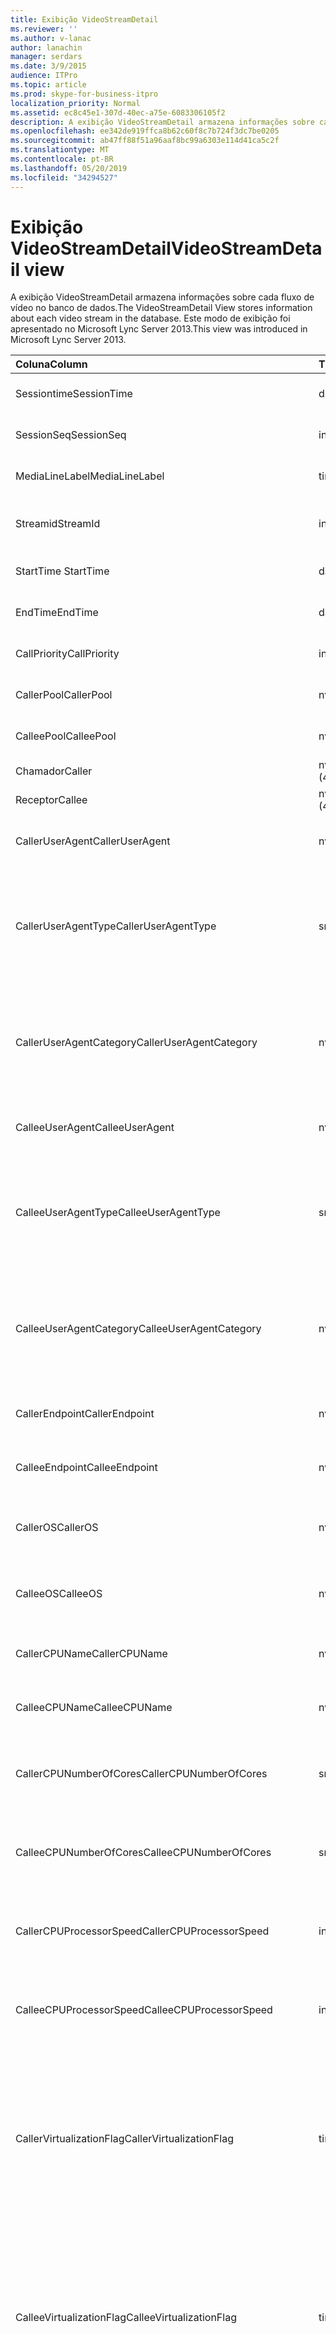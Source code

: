 ```yaml
---
title: Exibição VideoStreamDetail
ms.reviewer: ''
ms.author: v-lanac
author: lanachin
manager: serdars
ms.date: 3/9/2015
audience: ITPro
ms.topic: article
ms.prod: skype-for-business-itpro
localization_priority: Normal
ms.assetid: ec8c45e1-307d-40ec-a75e-6083306105f2
description: A exibição VideoStreamDetail armazena informações sobre cada fluxo de vídeo no banco de dados. Este modo de exibição foi apresentado no Microsoft Lync Server 2013.
ms.openlocfilehash: ee342de919ffca8b62c60f8c7b724f3dc7be0205
ms.sourcegitcommit: ab47ff88f51a96aaf8bc99a6303e114d41ca5c2f
ms.translationtype: MT
ms.contentlocale: pt-BR
ms.lasthandoff: 05/20/2019
ms.locfileid: "34294527"
---
```

# <a name="videostreamdetail-view"></a><span data-ttu-id="f4560-104">Exibição VideoStreamDetail</span><span class="sxs-lookup"><span data-stu-id="f4560-104">VideoStreamDetail view</span></span>
 
<span data-ttu-id="f4560-105">A exibição VideoStreamDetail armazena informações sobre cada fluxo de vídeo no banco de dados.</span><span class="sxs-lookup"><span data-stu-id="f4560-105">The VideoStreamDetail View stores information about each video stream in the database.</span></span> <span data-ttu-id="f4560-106">Este modo de exibição foi apresentado no Microsoft Lync Server 2013.</span><span class="sxs-lookup"><span data-stu-id="f4560-106">This view was introduced in Microsoft Lync Server 2013.</span></span>
  
|<span data-ttu-id="f4560-107">**Coluna**</span><span class="sxs-lookup"><span data-stu-id="f4560-107">**Column**</span></span>|<span data-ttu-id="f4560-108">**Tipo de dados**</span><span class="sxs-lookup"><span data-stu-id="f4560-108">**Data Type**</span></span>|<span data-ttu-id="f4560-109">**Descrição**</span><span class="sxs-lookup"><span data-stu-id="f4560-109">**Description**</span></span>|
|:-----|:-----|:-----|
|<span data-ttu-id="f4560-110">Sessiontime</span><span class="sxs-lookup"><span data-stu-id="f4560-110">SessionTime</span></span>  <br/> |<span data-ttu-id="f4560-111">datetime</span><span class="sxs-lookup"><span data-stu-id="f4560-111">datetime</span></span>  <br/> |<span data-ttu-id="f4560-112">Referenciado da [tabela de mídia](medialine-0.md).</span><span class="sxs-lookup"><span data-stu-id="f4560-112">Referenced from the [MediaLine table](medialine-0.md).</span></span>  <br/> |
|<span data-ttu-id="f4560-113">SessionSeq</span><span class="sxs-lookup"><span data-stu-id="f4560-113">SessionSeq</span></span>  <br/> |<span data-ttu-id="f4560-114">int</span><span class="sxs-lookup"><span data-stu-id="f4560-114">int</span></span>  <br/> |<span data-ttu-id="f4560-115">Referenciado da [tabela de mídia](medialine-0.md).</span><span class="sxs-lookup"><span data-stu-id="f4560-115">Referenced from the [MediaLine table](medialine-0.md).</span></span>  <br/> |
|<span data-ttu-id="f4560-116">MediaLineLabel</span><span class="sxs-lookup"><span data-stu-id="f4560-116">MediaLineLabel</span></span>  <br/> |<span data-ttu-id="f4560-117">tinyint</span><span class="sxs-lookup"><span data-stu-id="f4560-117">tinyint</span></span>  <br/> |<span data-ttu-id="f4560-118">Referenciado da [tabela de mídia](medialine-0.md).</span><span class="sxs-lookup"><span data-stu-id="f4560-118">Referenced from the [MediaLine table](medialine-0.md).</span></span>  <br/> |
|<span data-ttu-id="f4560-119">Streamid</span><span class="sxs-lookup"><span data-stu-id="f4560-119">StreamId</span></span>  <br/> |<span data-ttu-id="f4560-120">int</span><span class="sxs-lookup"><span data-stu-id="f4560-120">int</span></span>  <br/> |<span data-ttu-id="f4560-121">ID exclusiva dentro de uma linha de mídia.</span><span class="sxs-lookup"><span data-stu-id="f4560-121">Unique ID within a media line.</span></span>  <br/> |
|<span data-ttu-id="f4560-122">StartTime </span><span class="sxs-lookup"><span data-stu-id="f4560-122">StartTime</span></span>  <br/> |<span data-ttu-id="f4560-123">datetime</span><span class="sxs-lookup"><span data-stu-id="f4560-123">datetime</span></span>  <br/> |<span data-ttu-id="f4560-124">Hora de início da sessão.</span><span class="sxs-lookup"><span data-stu-id="f4560-124">Start time of the session.</span></span>  <br/> |
|<span data-ttu-id="f4560-125">EndTime</span><span class="sxs-lookup"><span data-stu-id="f4560-125">EndTime</span></span>  <br/> |<span data-ttu-id="f4560-126">datetime</span><span class="sxs-lookup"><span data-stu-id="f4560-126">datetime</span></span>  <br/> |<span data-ttu-id="f4560-127">Hora de término da sessão.</span><span class="sxs-lookup"><span data-stu-id="f4560-127">End time of the session.</span></span>  <br/> |
|<span data-ttu-id="f4560-128">CallPriority</span><span class="sxs-lookup"><span data-stu-id="f4560-128">CallPriority</span></span>  <br/> |<span data-ttu-id="f4560-129">int</span><span class="sxs-lookup"><span data-stu-id="f4560-129">int</span></span>  <br/> |<span data-ttu-id="f4560-130">Prioridade da chamada.</span><span class="sxs-lookup"><span data-stu-id="f4560-130">Priority of the call.</span></span>  <br/> |
|<span data-ttu-id="f4560-131">CallerPool</span><span class="sxs-lookup"><span data-stu-id="f4560-131">CallerPool</span></span>  <br/> |<span data-ttu-id="f4560-132">nvarchar(256)</span><span class="sxs-lookup"><span data-stu-id="f4560-132">nvarchar(256)</span></span>  <br/> |<span data-ttu-id="f4560-133">FQDN do pool de chamadas.</span><span class="sxs-lookup"><span data-stu-id="f4560-133">Caller pool FQDN.</span></span>  <br/> |
|<span data-ttu-id="f4560-134">CalleePool</span><span class="sxs-lookup"><span data-stu-id="f4560-134">CalleePool</span></span>  <br/> |<span data-ttu-id="f4560-135">nvarchar(256)</span><span class="sxs-lookup"><span data-stu-id="f4560-135">nvarchar(256)</span></span>  <br/> |<span data-ttu-id="f4560-136">FQDN do pool do chamador.</span><span class="sxs-lookup"><span data-stu-id="f4560-136">Callee pool FQDN.</span></span>  <br/> |
|<span data-ttu-id="f4560-137">Chamador</span><span class="sxs-lookup"><span data-stu-id="f4560-137">Caller</span></span>  <br/> |<span data-ttu-id="f4560-138">nvarchar (450)</span><span class="sxs-lookup"><span data-stu-id="f4560-138">nvarchar(450)</span></span>  <br/> |<span data-ttu-id="f4560-139">URI do chamador.</span><span class="sxs-lookup"><span data-stu-id="f4560-139">Caller's URI.</span></span>  <br/> |
|<span data-ttu-id="f4560-140">Receptor</span><span class="sxs-lookup"><span data-stu-id="f4560-140">Callee</span></span>  <br/> |<span data-ttu-id="f4560-141">nvarchar (450)</span><span class="sxs-lookup"><span data-stu-id="f4560-141">nvarchar(450)</span></span>  <br/> |<span data-ttu-id="f4560-142">URI do chamador.</span><span class="sxs-lookup"><span data-stu-id="f4560-142">Callee's URI.</span></span>  <br/> |
|<span data-ttu-id="f4560-143">CallerUserAgent</span><span class="sxs-lookup"><span data-stu-id="f4560-143">CallerUserAgent</span></span>  <br/> |<span data-ttu-id="f4560-144">nvarchar(256)</span><span class="sxs-lookup"><span data-stu-id="f4560-144">nvarchar(256)</span></span>  <br/> |<span data-ttu-id="f4560-145">Cadeia de caracteres do agente do usuário do chamador.</span><span class="sxs-lookup"><span data-stu-id="f4560-145">Caller's user agent string.</span></span>  <br/> |
|<span data-ttu-id="f4560-146">CallerUserAgentType</span><span class="sxs-lookup"><span data-stu-id="f4560-146">CallerUserAgentType</span></span>  <br/> |<span data-ttu-id="f4560-147">smallint</span><span class="sxs-lookup"><span data-stu-id="f4560-147">smallint</span></span>  <br/> |<span data-ttu-id="f4560-148">Tipo de agente do usuário do chamador.</span><span class="sxs-lookup"><span data-stu-id="f4560-148">Type of caller's user agent.</span></span> <span data-ttu-id="f4560-149">Consulte a [tabela UserAgent](useragent.md) para obter detalhes.</span><span class="sxs-lookup"><span data-stu-id="f4560-149">See the [UserAgent table](useragent.md) for details.</span></span> <br/> |
|<span data-ttu-id="f4560-150">CallerUserAgentCategory</span><span class="sxs-lookup"><span data-stu-id="f4560-150">CallerUserAgentCategory</span></span>  <br/> |<span data-ttu-id="f4560-151">nvarchar (64)</span><span class="sxs-lookup"><span data-stu-id="f4560-151">nvarchar(64)</span></span>  <br/> |<span data-ttu-id="f4560-152">Categoria do agente do usuário do chamador.</span><span class="sxs-lookup"><span data-stu-id="f4560-152">Category of caller's user agent.</span></span> <span data-ttu-id="f4560-153">Consulte a [tabela UserAgentDef (QoE)](useragentdef-qoe.md) para obter detalhes.</span><span class="sxs-lookup"><span data-stu-id="f4560-153">See the [UserAgentDef table (QoE)](useragentdef-qoe.md) for details.</span></span> <br/> |
|<span data-ttu-id="f4560-154">CalleeUserAgent</span><span class="sxs-lookup"><span data-stu-id="f4560-154">CalleeUserAgent</span></span>  <br/> |<span data-ttu-id="f4560-155">nvarchar(256)</span><span class="sxs-lookup"><span data-stu-id="f4560-155">nvarchar(256)</span></span>  <br/> |<span data-ttu-id="f4560-156">Cadeia de caracteres do agente do usuário do chamador.</span><span class="sxs-lookup"><span data-stu-id="f4560-156">Callee's user agent string.</span></span>  <br/> |
|<span data-ttu-id="f4560-157">CalleeUserAgentType</span><span class="sxs-lookup"><span data-stu-id="f4560-157">CalleeUserAgentType</span></span>  <br/> |<span data-ttu-id="f4560-158">smallint</span><span class="sxs-lookup"><span data-stu-id="f4560-158">smallint</span></span>  <br/> |<span data-ttu-id="f4560-159">Tipo de agente do usuário do chamador.</span><span class="sxs-lookup"><span data-stu-id="f4560-159">Type of callee's user agent.</span></span> <span data-ttu-id="f4560-160">Consulte a [tabela UserAgent](useragent.md) para obter informações.</span><span class="sxs-lookup"><span data-stu-id="f4560-160">See the [UserAgent table](useragent.md) for information.</span></span> <br/> |
|<span data-ttu-id="f4560-161">CalleeUserAgentCategory</span><span class="sxs-lookup"><span data-stu-id="f4560-161">CalleeUserAgentCategory</span></span>  <br/> |<span data-ttu-id="f4560-162">nvarchar (64)</span><span class="sxs-lookup"><span data-stu-id="f4560-162">nvarchar(64)</span></span>  <br/> |<span data-ttu-id="f4560-163">Categoria do agente do usuário do chamador.</span><span class="sxs-lookup"><span data-stu-id="f4560-163">Category of callee's user agent.</span></span> <span data-ttu-id="f4560-164">Consulte a [tabela UserAgentDef (QoE)](useragentdef-qoe.md) para obter informações.</span><span class="sxs-lookup"><span data-stu-id="f4560-164">See the [UserAgentDef table (QoE)](useragentdef-qoe.md) for information.</span></span> <br/> |
|<span data-ttu-id="f4560-165">CallerEndpoint</span><span class="sxs-lookup"><span data-stu-id="f4560-165">CallerEndpoint</span></span>  <br/> |<span data-ttu-id="f4560-166">nvarchar(256)</span><span class="sxs-lookup"><span data-stu-id="f4560-166">nvarchar(256)</span></span>  <br/> |<span data-ttu-id="f4560-167">Nome do ponto de extremidade do chamador.</span><span class="sxs-lookup"><span data-stu-id="f4560-167">Caller's endpoint name.</span></span>  <br/> |
|<span data-ttu-id="f4560-168">CalleeEndpoint</span><span class="sxs-lookup"><span data-stu-id="f4560-168">CalleeEndpoint</span></span>  <br/> |<span data-ttu-id="f4560-169">nvarchar(256)</span><span class="sxs-lookup"><span data-stu-id="f4560-169">nvarchar(256)</span></span>  <br/> |<span data-ttu-id="f4560-170">Nome do ponto de extremidade do chamador.</span><span class="sxs-lookup"><span data-stu-id="f4560-170">Callee's endpoint name.</span></span>  <br/> |
|<span data-ttu-id="f4560-171">CallerOS</span><span class="sxs-lookup"><span data-stu-id="f4560-171">CallerOS</span></span>  <br/> |<span data-ttu-id="f4560-172">nvarchar(128</span><span class="sxs-lookup"><span data-stu-id="f4560-172">nvarchar(128)</span></span>  <br/> |<span data-ttu-id="f4560-173">Sistema operacional (SO) do ponto de extremidade do chamador.</span><span class="sxs-lookup"><span data-stu-id="f4560-173">Operating system (OS) of the caller's endpoint.</span></span>  <br/> |
|<span data-ttu-id="f4560-174">CalleeOS</span><span class="sxs-lookup"><span data-stu-id="f4560-174">CalleeOS</span></span>  <br/> |<span data-ttu-id="f4560-175">nvarchar(128</span><span class="sxs-lookup"><span data-stu-id="f4560-175">nvarchar(128)</span></span>  <br/> |<span data-ttu-id="f4560-176">Sistema operacional (SO) do ponto de extremidade do chamador.</span><span class="sxs-lookup"><span data-stu-id="f4560-176">Operating system (OS) of the callee's endpoint.</span></span>  <br/> |
|<span data-ttu-id="f4560-177">CallerCPUName</span><span class="sxs-lookup"><span data-stu-id="f4560-177">CallerCPUName</span></span>  <br/> |<span data-ttu-id="f4560-178">nvarchar(128</span><span class="sxs-lookup"><span data-stu-id="f4560-178">nvarchar(128)</span></span>  <br/> |<span data-ttu-id="f4560-179">Nome da CPU do ponto de extremidade do chamador.</span><span class="sxs-lookup"><span data-stu-id="f4560-179">CPU name of the caller's endpoint.</span></span>  <br/> |
|<span data-ttu-id="f4560-180">CalleeCPUName</span><span class="sxs-lookup"><span data-stu-id="f4560-180">CalleeCPUName</span></span>  <br/> |<span data-ttu-id="f4560-181">nvarchar(128</span><span class="sxs-lookup"><span data-stu-id="f4560-181">nvarchar(128)</span></span>  <br/> |<span data-ttu-id="f4560-182">Nome da CPU do ponto de extremidade do chamador.</span><span class="sxs-lookup"><span data-stu-id="f4560-182">CPU name of the callee's endpoint.</span></span>  <br/> |
|<span data-ttu-id="f4560-183">CallerCPUNumberOfCores</span><span class="sxs-lookup"><span data-stu-id="f4560-183">CallerCPUNumberOfCores</span></span>  <br/> |<span data-ttu-id="f4560-184">smallint</span><span class="sxs-lookup"><span data-stu-id="f4560-184">smallint</span></span>  <br/> |<span data-ttu-id="f4560-185">Número de núcleos da CPU do ponto de extremidade do chamador.</span><span class="sxs-lookup"><span data-stu-id="f4560-185">Number of CPU cores of the caller's endpoint.</span></span>  <br/> |
|<span data-ttu-id="f4560-186">CalleeCPUNumberOfCores</span><span class="sxs-lookup"><span data-stu-id="f4560-186">CalleeCPUNumberOfCores</span></span>  <br/> |<span data-ttu-id="f4560-187">smallint</span><span class="sxs-lookup"><span data-stu-id="f4560-187">smallint</span></span>  <br/> |<span data-ttu-id="f4560-188">Número de núcleos da CPU do ponto de extremidade do chamador.</span><span class="sxs-lookup"><span data-stu-id="f4560-188">Number of CPU cores of the callee's endpoint.</span></span>  <br/> |
|<span data-ttu-id="f4560-189">CallerCPUProcessorSpeed</span><span class="sxs-lookup"><span data-stu-id="f4560-189">CallerCPUProcessorSpeed</span></span>  <br/> |<span data-ttu-id="f4560-190">int</span><span class="sxs-lookup"><span data-stu-id="f4560-190">int</span></span>  <br/> |<span data-ttu-id="f4560-191">Velocidade do processador da CPU do ponto de extremidade do chamador.</span><span class="sxs-lookup"><span data-stu-id="f4560-191">CPU processor speed of the caller's endpoint.</span></span>  <br/> |
|<span data-ttu-id="f4560-192">CalleeCPUProcessorSpeed</span><span class="sxs-lookup"><span data-stu-id="f4560-192">CalleeCPUProcessorSpeed</span></span>  <br/> |<span data-ttu-id="f4560-193">int</span><span class="sxs-lookup"><span data-stu-id="f4560-193">int</span></span>  <br/> |<span data-ttu-id="f4560-194">Velocidade do processador da CPU do ponto de extremidade do chamador.</span><span class="sxs-lookup"><span data-stu-id="f4560-194">CPU processor speed of the callee's endpoint.</span></span>  <br/> |
|<span data-ttu-id="f4560-195">CallerVirtualizationFlag</span><span class="sxs-lookup"><span data-stu-id="f4560-195">CallerVirtualizationFlag</span></span>  <br/> |<span data-ttu-id="f4560-196">tinyint</span><span class="sxs-lookup"><span data-stu-id="f4560-196">tinyint</span></span>  <br/> |<span data-ttu-id="f4560-197">Indica se o sistema do chamador está em execução em um ambiente virtualizado.</span><span class="sxs-lookup"><span data-stu-id="f4560-197">Indicates whether the caller's system is running in a virtualized environment.</span></span> <span data-ttu-id="f4560-198">Consulte a [tabela de pontos de extremidade](endpoint.md) para obter mais informações.</span><span class="sxs-lookup"><span data-stu-id="f4560-198">See the [Endpoint table](endpoint.md) for more information.</span></span> <br/> |
|<span data-ttu-id="f4560-199">CalleeVirtualizationFlag</span><span class="sxs-lookup"><span data-stu-id="f4560-199">CalleeVirtualizationFlag</span></span>  <br/> |<span data-ttu-id="f4560-200">tinyint</span><span class="sxs-lookup"><span data-stu-id="f4560-200">tinyint</span></span>  <br/> |<span data-ttu-id="f4560-201">Indica se o sistema do chamador está em execução em um ambiente virtualizado.</span><span class="sxs-lookup"><span data-stu-id="f4560-201">Indicates whether the callee's system is running in a virtualized environment.</span></span> <span data-ttu-id="f4560-202">Consulte a [tabela de pontos de extremidade](endpoint.md) para obter mais informações.</span><span class="sxs-lookup"><span data-stu-id="f4560-202">See the [Endpoint table](endpoint.md) for more information.</span></span> <br/> |
|<span data-ttu-id="f4560-203">ConnectivityIce</span><span class="sxs-lookup"><span data-stu-id="f4560-203">ConnectivityIce</span></span>  <br/> |<span data-ttu-id="f4560-204">tinyint</span><span class="sxs-lookup"><span data-stu-id="f4560-204">tinyint</span></span>  <br/> |<span data-ttu-id="f4560-205">Informações sobre o caminho de mídia, como direta ou retransmitida.</span><span class="sxs-lookup"><span data-stu-id="f4560-205">Information about media path, such as direct or relayed.</span></span> <span data-ttu-id="f4560-206">Consulte a [tabela de mídia](medialine-0.md) para obter mais informações.</span><span class="sxs-lookup"><span data-stu-id="f4560-206">See the [MediaLine table](medialine-0.md) for more information.</span></span> <br/> |
|<span data-ttu-id="f4560-207">CallerIceWarningFlags</span><span class="sxs-lookup"><span data-stu-id="f4560-207">CallerIceWarningFlags</span></span>  <br/> |<span data-ttu-id="f4560-208">int</span><span class="sxs-lookup"><span data-stu-id="f4560-208">int</span></span>  <br/> |<span data-ttu-id="f4560-209">Informações sobre o processo de estabelecimento de conectividade interativa (ICE) descrito em sinalizadores de bits para o chamador.</span><span class="sxs-lookup"><span data-stu-id="f4560-209">Information about Interactive Connectivity Establishment (ICE) process described in bits flags for the caller.</span></span> <span data-ttu-id="f4560-210">Para obter detalhes, consulte a especificação de protocolo de servidor de monitoração de experiência de qualidade.</span><span class="sxs-lookup"><span data-stu-id="f4560-210">For details, refer to the Quality of Experience Monitoring Server Protocol Specification.</span></span>  <br/> |
|<span data-ttu-id="f4560-211">CalleeIceWarningFlags</span><span class="sxs-lookup"><span data-stu-id="f4560-211">CalleeIceWarningFlags</span></span>  <br/> |<span data-ttu-id="f4560-212">int</span><span class="sxs-lookup"><span data-stu-id="f4560-212">int</span></span>  <br/> |<span data-ttu-id="f4560-213">Informações sobre o processo de estabelecimento de conectividade interativa (ICE) descrito em sinalizadores de bits para o chamador.</span><span class="sxs-lookup"><span data-stu-id="f4560-213">Information about Interactive Connectivity Establishment (ICE) process described in bits flags for the callee.</span></span> <span data-ttu-id="f4560-214">Para obter detalhes, consulte a especificação de protocolo de servidor de monitoração de experiência de qualidade.</span><span class="sxs-lookup"><span data-stu-id="f4560-214">For details, refer to the Quality of Experience Monitoring Server Protocol Specification.</span></span>  <br/> |
|<span data-ttu-id="f4560-215">SMTP</span><span class="sxs-lookup"><span data-stu-id="f4560-215">Transport</span></span>  <br/> |<span data-ttu-id="f4560-216">int</span><span class="sxs-lookup"><span data-stu-id="f4560-216">int</span></span>  <br/> |<span data-ttu-id="f4560-217">Tipo de transporte: 0 é UDP; 1 é o TCP.</span><span class="sxs-lookup"><span data-stu-id="f4560-217">Transport type: 0 is UDP, 1 is TCP.</span></span>  <br/> |
|<span data-ttu-id="f4560-218">CallerIPAddr</span><span class="sxs-lookup"><span data-stu-id="f4560-218">CallerIPAddr</span></span>  <br/> |<span data-ttu-id="f4560-219">var (50)</span><span class="sxs-lookup"><span data-stu-id="f4560-219">var(50)</span></span>  <br/> |<span data-ttu-id="f4560-220">Endereço IP do chamador.</span><span class="sxs-lookup"><span data-stu-id="f4560-220">IP address of the caller.</span></span> <span data-ttu-id="f4560-221">Pode ser um endereço IPv4 ou IPv6.</span><span class="sxs-lookup"><span data-stu-id="f4560-221">This may be either an IPv4 or an IPv6 address.</span></span>  <br/> |
|<span data-ttu-id="f4560-222">CallerPort</span><span class="sxs-lookup"><span data-stu-id="f4560-222">CallerPort</span></span>  <br/> |<span data-ttu-id="f4560-223">int</span><span class="sxs-lookup"><span data-stu-id="f4560-223">int</span></span>  <br/> |<span data-ttu-id="f4560-224">Porta usada pelo chamador.</span><span class="sxs-lookup"><span data-stu-id="f4560-224">Port used by the caller.</span></span>  <br/> |
|<span data-ttu-id="f4560-225">CallerInside</span><span class="sxs-lookup"><span data-stu-id="f4560-225">CallerInside</span></span>  <br/> |<span data-ttu-id="f4560-226">bit</span><span class="sxs-lookup"><span data-stu-id="f4560-226">bit</span></span>  <br/> |<span data-ttu-id="f4560-227">Indica se o chamador está dentro da rede da organização.</span><span class="sxs-lookup"><span data-stu-id="f4560-227">Indicates whether the caller is inside the organization network.</span></span> <span data-ttu-id="f4560-228">1 significa que a chamada está dentro da rede corporativa, 0 significa que o chamador está fora da rede.</span><span class="sxs-lookup"><span data-stu-id="f4560-228">1 means caller is inside the enterprise network, 0 means the caller is outside the network.</span></span>  <br/> |
|<span data-ttu-id="f4560-229">CalleeIPAddr</span><span class="sxs-lookup"><span data-stu-id="f4560-229">CalleeIPAddr</span></span>  <br/> |<span data-ttu-id="f4560-230">var (50)</span><span class="sxs-lookup"><span data-stu-id="f4560-230">var(50)</span></span>  <br/> |<span data-ttu-id="f4560-231">Endereço IP do chamador.</span><span class="sxs-lookup"><span data-stu-id="f4560-231">IP address of the callee.</span></span> <span data-ttu-id="f4560-232">Pode ser um endereço IPv4 ou IPv6.</span><span class="sxs-lookup"><span data-stu-id="f4560-232">This may be either an IPv4 or an IPv6 address.</span></span>  <br/> |
|<span data-ttu-id="f4560-233">CalleePort</span><span class="sxs-lookup"><span data-stu-id="f4560-233">CalleePort</span></span>  <br/> |<span data-ttu-id="f4560-234">int</span><span class="sxs-lookup"><span data-stu-id="f4560-234">int</span></span>  <br/> |<span data-ttu-id="f4560-235">Porta usada pelo chamador.</span><span class="sxs-lookup"><span data-stu-id="f4560-235">Port used by the callee.</span></span>  <br/> |
|<span data-ttu-id="f4560-236">CalleeInside</span><span class="sxs-lookup"><span data-stu-id="f4560-236">CalleeInside</span></span>  <br/> |<span data-ttu-id="f4560-237">bit</span><span class="sxs-lookup"><span data-stu-id="f4560-237">bit</span></span>  <br/> |<span data-ttu-id="f4560-238">Indica se o chamador está dentro da rede da organização. 1 significa que a chamada está dentro da rede corporativa, 0 significa que o chamador está fora da rede.</span><span class="sxs-lookup"><span data-stu-id="f4560-238">Indicates whether the caller is inside the organization network.1 means callee is inside the enterprise network, 0 means the callee is outside the network.</span></span>  <br/> |
|<span data-ttu-id="f4560-239">CallerUserSite</span><span class="sxs-lookup"><span data-stu-id="f4560-239">CallerUserSite</span></span>  <br/> |<span data-ttu-id="f4560-240">nvarchar(128</span><span class="sxs-lookup"><span data-stu-id="f4560-240">nvarchar(128)</span></span>  <br/> |<span data-ttu-id="f4560-241">Nome do site do chamador.</span><span class="sxs-lookup"><span data-stu-id="f4560-241">Name of the caller's site.</span></span>  <br/> |
|<span data-ttu-id="f4560-242">CallerRegion</span><span class="sxs-lookup"><span data-stu-id="f4560-242">CallerRegion</span></span>  <br/> |<span data-ttu-id="f4560-243">nvarchar(128</span><span class="sxs-lookup"><span data-stu-id="f4560-243">nvarchar(128)</span></span>  <br/> |<span data-ttu-id="f4560-244">Nome do país/região do site do chamador.</span><span class="sxs-lookup"><span data-stu-id="f4560-244">Name of the country/region of the caller's site.</span></span>  <br/> |
|<span data-ttu-id="f4560-245">CalleeUserSite</span><span class="sxs-lookup"><span data-stu-id="f4560-245">CalleeUserSite</span></span>  <br/> |<span data-ttu-id="f4560-246">nvarchar(128</span><span class="sxs-lookup"><span data-stu-id="f4560-246">nvarchar(128)</span></span>  <br/> |<span data-ttu-id="f4560-247">Nome do site do chamador.</span><span class="sxs-lookup"><span data-stu-id="f4560-247">Name of the callee's site.</span></span>  <br/> |
|<span data-ttu-id="f4560-248">CalleeRegion</span><span class="sxs-lookup"><span data-stu-id="f4560-248">CalleeRegion</span></span>  <br/> |<span data-ttu-id="f4560-249">nvarchar(128</span><span class="sxs-lookup"><span data-stu-id="f4560-249">nvarchar(128)</span></span>  <br/> |<span data-ttu-id="f4560-250">Nome do país/região do site do chamador.</span><span class="sxs-lookup"><span data-stu-id="f4560-250">Name of the country/region of the callee's site.</span></span>  <br/> |
|<span data-ttu-id="f4560-251">CallerRelayIPAddr</span><span class="sxs-lookup"><span data-stu-id="f4560-251">CallerRelayIPAddr</span></span>  <br/> |<span data-ttu-id="f4560-252">var (50)</span><span class="sxs-lookup"><span data-stu-id="f4560-252">var(50)</span></span>  <br/> |<span data-ttu-id="f4560-253">Endereço IP do serviço de borda A/V usado pelo chamador.</span><span class="sxs-lookup"><span data-stu-id="f4560-253">IP Address of the A/V Edge service used by the caller.</span></span> <span data-ttu-id="f4560-254">Consulte a [tabela IPAddress](ipaddress.md) para obter mais informações.</span><span class="sxs-lookup"><span data-stu-id="f4560-254">See the [IPAddress table](ipaddress.md) for more information.</span></span> <br/> |
|<span data-ttu-id="f4560-255">CallerRelayPort</span><span class="sxs-lookup"><span data-stu-id="f4560-255">CallerRelayPort</span></span>  <br/> |<span data-ttu-id="f4560-256">int</span><span class="sxs-lookup"><span data-stu-id="f4560-256">int</span></span>  <br/> |<span data-ttu-id="f4560-257">Porta no serviço de borda A/V usado pelo chamador.</span><span class="sxs-lookup"><span data-stu-id="f4560-257">Port on the A/V Edge service used by the caller.</span></span>  <br/> |
|<span data-ttu-id="f4560-258">CalleeRelayIPAddr</span><span class="sxs-lookup"><span data-stu-id="f4560-258">CalleeRelayIPAddr</span></span>  <br/> |<span data-ttu-id="f4560-259">var (50)</span><span class="sxs-lookup"><span data-stu-id="f4560-259">var(50)</span></span>  <br/> |<span data-ttu-id="f4560-260">Chave de endereço IP do serviço de borda A/V usado pelo chamador.</span><span class="sxs-lookup"><span data-stu-id="f4560-260">IP Address key of the A/V Edge service used by the callee.</span></span> <span data-ttu-id="f4560-261">Consulte a [tabela IPAddress](ipaddress.md) para obter mais informações.</span><span class="sxs-lookup"><span data-stu-id="f4560-261">See the [IPAddress table](ipaddress.md) for more information.</span></span> <br/> |
|<span data-ttu-id="f4560-262">CalleeRelayPort</span><span class="sxs-lookup"><span data-stu-id="f4560-262">CalleeRelayPort</span></span>  <br/> |<span data-ttu-id="f4560-263">int</span><span class="sxs-lookup"><span data-stu-id="f4560-263">int</span></span>  <br/> |<span data-ttu-id="f4560-264">Porta no serviço de borda A/V usado pelo chamador.</span><span class="sxs-lookup"><span data-stu-id="f4560-264">Port on the A/V Edge service used by the callee.</span></span>  <br/> |
|<span data-ttu-id="f4560-265">CallerCaptureDev</span><span class="sxs-lookup"><span data-stu-id="f4560-265">CallerCaptureDev</span></span>  <br/> |<span data-ttu-id="f4560-266">varchar (256)</span><span class="sxs-lookup"><span data-stu-id="f4560-266">varchar(256)</span></span>  <br/> |<span data-ttu-id="f4560-267">Nome do dispositivo de captura do chamador.</span><span class="sxs-lookup"><span data-stu-id="f4560-267">Caller's capture device name.</span></span>  <br/> |
|<span data-ttu-id="f4560-268">CallerRenderDev</span><span class="sxs-lookup"><span data-stu-id="f4560-268">CallerRenderDev</span></span>  <br/> |<span data-ttu-id="f4560-269">varchar (256)</span><span class="sxs-lookup"><span data-stu-id="f4560-269">varchar(256)</span></span>  <br/> |<span data-ttu-id="f4560-270">Nome do dispositivo de renderização do chamador.</span><span class="sxs-lookup"><span data-stu-id="f4560-270">Caller's render device name.</span></span>  <br/> |
|<span data-ttu-id="f4560-271">CallerCaptureDevDriver</span><span class="sxs-lookup"><span data-stu-id="f4560-271">CallerCaptureDevDriver</span></span>  <br/> |<span data-ttu-id="f4560-272">varchar (256)</span><span class="sxs-lookup"><span data-stu-id="f4560-272">varchar(256)</span></span>  <br/> |<span data-ttu-id="f4560-273">Nome do driver do dispositivo de captura do chamador.</span><span class="sxs-lookup"><span data-stu-id="f4560-273">Caller's capture device driver name.</span></span>  <br/> |
|<span data-ttu-id="f4560-274">CallerRenderDevDriver</span><span class="sxs-lookup"><span data-stu-id="f4560-274">CallerRenderDevDriver</span></span>  <br/> |<span data-ttu-id="f4560-275">varchar (256)</span><span class="sxs-lookup"><span data-stu-id="f4560-275">varchar(256)</span></span>  <br/> |<span data-ttu-id="f4560-276">O nome do driver de dispositivo de renderização do chamador.</span><span class="sxs-lookup"><span data-stu-id="f4560-276">Caller's render device driver name.</span></span>  <br/> |
|<span data-ttu-id="f4560-277">CalleeCaptureDev</span><span class="sxs-lookup"><span data-stu-id="f4560-277">CalleeCaptureDev</span></span>  <br/> |<span data-ttu-id="f4560-278">varchar (256)</span><span class="sxs-lookup"><span data-stu-id="f4560-278">varchar(256)</span></span>  <br/> |<span data-ttu-id="f4560-279">Nome do dispositivo de captura do chamador.</span><span class="sxs-lookup"><span data-stu-id="f4560-279">Callee's capture device name.</span></span>  <br/> |
|<span data-ttu-id="f4560-280">CalleeRenderDev</span><span class="sxs-lookup"><span data-stu-id="f4560-280">CalleeRenderDev</span></span>  <br/> |<span data-ttu-id="f4560-281">varchar (256)</span><span class="sxs-lookup"><span data-stu-id="f4560-281">varchar(256)</span></span>  <br/> |<span data-ttu-id="f4560-282">Nome do dispositivo de renderização do Calle.</span><span class="sxs-lookup"><span data-stu-id="f4560-282">Callee's render device name.</span></span>  <br/> |
|<span data-ttu-id="f4560-283">CalleCaptureDevDriver</span><span class="sxs-lookup"><span data-stu-id="f4560-283">CalleCaptureDevDriver</span></span>  <br/> |<span data-ttu-id="f4560-284">varchar (256)</span><span class="sxs-lookup"><span data-stu-id="f4560-284">varchar(256)</span></span>  <br/> |<span data-ttu-id="f4560-285">Nome do driver do dispositivo de captura do chamador.</span><span class="sxs-lookup"><span data-stu-id="f4560-285">Callee's capture device driver name.</span></span>  <br/> |
|<span data-ttu-id="f4560-286">CalleeRenderDevDriver</span><span class="sxs-lookup"><span data-stu-id="f4560-286">CalleeRenderDevDriver</span></span>  <br/> |<span data-ttu-id="f4560-287">varchar (256)</span><span class="sxs-lookup"><span data-stu-id="f4560-287">varchar(256)</span></span>  <br/> |<span data-ttu-id="f4560-288">Chame o nome do driver do dispositivo de processamento do recurso.</span><span class="sxs-lookup"><span data-stu-id="f4560-288">Callee's render device driver name.</span></span>  <br/> |
|<span data-ttu-id="f4560-289">CallerNetworkConnectionType</span><span class="sxs-lookup"><span data-stu-id="f4560-289">CallerNetworkConnectionType</span></span>  <br/> |<span data-ttu-id="f4560-290">tinyint</span><span class="sxs-lookup"><span data-stu-id="f4560-290">tinyint</span></span>  <br/> |<span data-ttu-id="f4560-291">Tipo de conexão de rede do chamador: 0 é cabeado, 1 é sem fio.</span><span class="sxs-lookup"><span data-stu-id="f4560-291">Caller's network connection type: 0 is wired, 1 is wireless.</span></span>  <br/> |
|<span data-ttu-id="f4560-292">CallerVPN</span><span class="sxs-lookup"><span data-stu-id="f4560-292">CallerVPN</span></span>  <br/> |<span data-ttu-id="f4560-293">bit</span><span class="sxs-lookup"><span data-stu-id="f4560-293">bit</span></span>  <br/> |<span data-ttu-id="f4560-294">Indica se o chamador se conecta ou não a uma rede virtual privada.</span><span class="sxs-lookup"><span data-stu-id="f4560-294">Indicates whether or not the caller connected over a virtual private network.</span></span> <span data-ttu-id="f4560-295">1 é uma rede virtual privada (VPN), 0 não é VPN.</span><span class="sxs-lookup"><span data-stu-id="f4560-295">1 is virtual private network (VPN), 0 is non-VPN.</span></span>  <br/> |
|<span data-ttu-id="f4560-296">CallerLinkSpeed</span><span class="sxs-lookup"><span data-stu-id="f4560-296">CallerLinkSpeed</span></span>  <br/> |<span data-ttu-id="f4560-297">decimal (18)</span><span class="sxs-lookup"><span data-stu-id="f4560-297">decimal(18,)</span></span>  <br/> |<span data-ttu-id="f4560-298">Velocidade do link de rede para o ponto de extremidade do chamador em bps.</span><span class="sxs-lookup"><span data-stu-id="f4560-298">Network link speed for the caller's endpoint in bps.</span></span>  <br/> |
|<span data-ttu-id="f4560-299">CalleeNetworkConnectionType</span><span class="sxs-lookup"><span data-stu-id="f4560-299">CalleeNetworkConnectionType</span></span>  <br/> |<span data-ttu-id="f4560-300">tinyint</span><span class="sxs-lookup"><span data-stu-id="f4560-300">tinyint</span></span>  <br/> |<span data-ttu-id="f4560-301">Tipo de conexão de rede do chamador: 0 é cabeado, 1 é sem fio.</span><span class="sxs-lookup"><span data-stu-id="f4560-301">Callee's network connection type: 0 is wired, 1 is wireless.</span></span>  <br/> |
|<span data-ttu-id="f4560-302">CalleeVPN</span><span class="sxs-lookup"><span data-stu-id="f4560-302">CalleeVPN</span></span>  <br/> |<span data-ttu-id="f4560-303">bit</span><span class="sxs-lookup"><span data-stu-id="f4560-303">bit</span></span>  <br/> |<span data-ttu-id="f4560-304">Indica se o chamador se conecta em uma rede virtual privada.</span><span class="sxs-lookup"><span data-stu-id="f4560-304">Indicates whether or not the callee connected over a virtual private network.</span></span> <span data-ttu-id="f4560-305">1 é uma rede virtual privada (VPN), 0 não é VPN.</span><span class="sxs-lookup"><span data-stu-id="f4560-305">1 is virtual private network (VPN), 0 is non-VPN.</span></span>  <br/> |
|<span data-ttu-id="f4560-306">CalleeLinkSpeed</span><span class="sxs-lookup"><span data-stu-id="f4560-306">CalleeLinkSpeed</span></span>  <br/> |<span data-ttu-id="f4560-307">decimal (18, 0)</span><span class="sxs-lookup"><span data-stu-id="f4560-307">decimal(18,0)</span></span>  <br/> |<span data-ttu-id="f4560-308">Velocidade do link de rede para o ponto de extremidade do chamador (em bps).</span><span class="sxs-lookup"><span data-stu-id="f4560-308">Network link speed for the callee's endpoint (in bps).</span></span>  <br/> |
|<span data-ttu-id="f4560-309">ConversationalMOS</span><span class="sxs-lookup"><span data-stu-id="f4560-309">ConversationalMOS</span></span>  <br/> |<span data-ttu-id="f4560-310">decimal (3; 2)</span><span class="sxs-lookup"><span data-stu-id="f4560-310">decimal(3,2)</span></span>  <br/> |<span data-ttu-id="f4560-311">O MOS de conversa de banda estreita das sessões de áudio (com base nos dois fluxos de áudio).</span><span class="sxs-lookup"><span data-stu-id="f4560-311">Narrowband Conversational MOS of the audio sessions (based on both audio streams).</span></span>  <br/> |
|<span data-ttu-id="f4560-312">AppliedBandwidthLimit</span><span class="sxs-lookup"><span data-stu-id="f4560-312">AppliedBandwidthLimit</span></span>  <br/> |<span data-ttu-id="f4560-313">int</span><span class="sxs-lookup"><span data-stu-id="f4560-313">int</span></span>  <br/> |<span data-ttu-id="f4560-314">A largura de banda real aplicada ao fluxo de envio do lado fornecido tem várias configurações de política (ativar, API, SDP, servidor de política e assim por diante).</span><span class="sxs-lookup"><span data-stu-id="f4560-314">Actual bandwidth applied to the given send side stream given various policy settings (TURN, API, SDP, Policy Server, and so on).</span></span> <span data-ttu-id="f4560-315">Isso não deve ser confundido com a largura de banda efetiva porque pode haver uma largura de banda mais econômica com base na estimativa de largura de banda.</span><span class="sxs-lookup"><span data-stu-id="f4560-315">This is not to be confused with the effective bandwidth because there can be a lower effective bandwidth based on the bandwidth estimate.</span></span> <span data-ttu-id="f4560-316">Isso é basicamente a largura de banda máxima que o fluxo de envio pode ter limites de bloqueio impostos pela estimativa da largura de banda.</span><span class="sxs-lookup"><span data-stu-id="f4560-316">This is basically the maximum bandwidth the send stream can take barring limits imposed by the bandwidth estimate.</span></span>  <br/> |
|<span data-ttu-id="f4560-317">JitterInterArrival</span><span class="sxs-lookup"><span data-stu-id="f4560-317">JitterInterArrival</span></span>  <br/> |<span data-ttu-id="f4560-318">int</span><span class="sxs-lookup"><span data-stu-id="f4560-318">int</span></span>  <br/> |<span data-ttu-id="f4560-319">Tremulação média de rede de estatísticas de protocolo de controle de tempo real (RTCP).</span><span class="sxs-lookup"><span data-stu-id="f4560-319">Average network jitter from Real Time Control Protocol (RTCP) statistics.</span></span>  <br/> |
|<span data-ttu-id="f4560-320">JitterInterArrivalMax</span><span class="sxs-lookup"><span data-stu-id="f4560-320">JitterInterArrivalMax</span></span>  <br/> |<span data-ttu-id="f4560-321">int</span><span class="sxs-lookup"><span data-stu-id="f4560-321">int</span></span>  <br/> |<span data-ttu-id="f4560-322">Maior tremulação de rede durante a chamada.</span><span class="sxs-lookup"><span data-stu-id="f4560-322">Maximum network jitter during the call.</span></span>  <br/> |
|<span data-ttu-id="f4560-323">RoundTrip</span><span class="sxs-lookup"><span data-stu-id="f4560-323">RoundTrip</span></span>  <br/> |<span data-ttu-id="f4560-324">int</span><span class="sxs-lookup"><span data-stu-id="f4560-324">int</span></span>  <br/> |<span data-ttu-id="f4560-325">Tempo de ida e volta das estatísticas do RTCP.</span><span class="sxs-lookup"><span data-stu-id="f4560-325">Round trip time from RTCP statistics.</span></span>  <br/> |
|<span data-ttu-id="f4560-326">RoundTripMax</span><span class="sxs-lookup"><span data-stu-id="f4560-326">RoundTripMax</span></span>  <br/> |<span data-ttu-id="f4560-327">int</span><span class="sxs-lookup"><span data-stu-id="f4560-327">int</span></span>  <br/> |<span data-ttu-id="f4560-328">Tempo máximo de ida e volta do fluxo de áudio.</span><span class="sxs-lookup"><span data-stu-id="f4560-328">Maximum round trip time for the audio stream.</span></span>  <br/> |
|<span data-ttu-id="f4560-329">PacketLossRate</span><span class="sxs-lookup"><span data-stu-id="f4560-329">PacketLossRate</span></span>  <br/> |<span data-ttu-id="f4560-330">decimal (5, 4)</span><span class="sxs-lookup"><span data-stu-id="f4560-330">decimal(5,4)</span></span>  <br/> |<span data-ttu-id="f4560-331">Taxa média de perda de pacotes durante a chamada.</span><span class="sxs-lookup"><span data-stu-id="f4560-331">Average packet loss rate during the call.</span></span>  <br/> |
|<span data-ttu-id="f4560-332">PacketLossRateMax</span><span class="sxs-lookup"><span data-stu-id="f4560-332">PacketLossRateMax</span></span>  <br/> |<span data-ttu-id="f4560-333">decimal (5, 4)</span><span class="sxs-lookup"><span data-stu-id="f4560-333">decimal(5,4)</span></span>  <br/> |<span data-ttu-id="f4560-334">Perda máxima de pacote observado durante a chamada.</span><span class="sxs-lookup"><span data-stu-id="f4560-334">Maximum packet loss observed during the call.</span></span>  <br/> |
|<span data-ttu-id="f4560-335">PacketUtilization</span><span class="sxs-lookup"><span data-stu-id="f4560-335">PacketUtilization</span></span>  <br/> |<span data-ttu-id="f4560-336">int</span><span class="sxs-lookup"><span data-stu-id="f4560-336">int</span></span>  <br/> |<span data-ttu-id="f4560-337">Contagem de pacotes para o fluxo de vídeo (protocolo de transporte em tempo real, RTP).</span><span class="sxs-lookup"><span data-stu-id="f4560-337">Packet count for the video stream (Real Time Transport Protocol, RTP).</span></span>  <br/> |
|<span data-ttu-id="f4560-338">Largura de banda</span><span class="sxs-lookup"><span data-stu-id="f4560-338">BandwidthEst</span></span>  <br/> |<span data-ttu-id="f4560-339">int</span><span class="sxs-lookup"><span data-stu-id="f4560-339">int</span></span>  <br/> |<span data-ttu-id="f4560-340">Estimativas de largura de banda para o fluxo de áudio.</span><span class="sxs-lookup"><span data-stu-id="f4560-340">Bandwidth estimates for the audio stream.</span></span>  <br/> |
|<span data-ttu-id="f4560-341">PayloadDescription</span><span class="sxs-lookup"><span data-stu-id="f4560-341">PayloadDescription</span></span>  <br/> |<span data-ttu-id="f4560-342">int</span><span class="sxs-lookup"><span data-stu-id="f4560-342">int</span></span>  <br/> |<span data-ttu-id="f4560-343">Codec de áudio usado para a chamada, referenciado da [tabela PayloadDescription](payloaddescription.md).</span><span class="sxs-lookup"><span data-stu-id="f4560-343">Audio codec used for the call, referenced from the [PayloadDescription table](payloaddescription.md).</span></span>  <br/> |
|<span data-ttu-id="f4560-344">VideoResolution</span><span class="sxs-lookup"><span data-stu-id="f4560-344">VideoResolution</span></span>  <br/> |<span data-ttu-id="f4560-345">caractere (9)</span><span class="sxs-lookup"><span data-stu-id="f4560-345">char(9)</span></span>  <br/> |<span data-ttu-id="f4560-346">Resolução do vídeo em largura de pixels multiplicada pela altura de pixels.</span><span class="sxs-lookup"><span data-stu-id="f4560-346">Resolution of the video in pixels width multiplied by pixels height.</span></span> <span data-ttu-id="f4560-347">Relatado como uma cadeia de caracteres.</span><span class="sxs-lookup"><span data-stu-id="f4560-347">Reported as a string.</span></span>  <br/> |
|<span data-ttu-id="f4560-348">VideoBitRateAvg</span><span class="sxs-lookup"><span data-stu-id="f4560-348">VideoBitRateAvg</span></span>  <br/> |<span data-ttu-id="f4560-349">int</span><span class="sxs-lookup"><span data-stu-id="f4560-349">int</span></span>  <br/> |<span data-ttu-id="f4560-350">Taxa média de bits do fluxo de vídeo.</span><span class="sxs-lookup"><span data-stu-id="f4560-350">Average bit rate of the video stream.</span></span>  <br/> |
|<span data-ttu-id="f4560-351">InboundVideoFrameRateAvg</span><span class="sxs-lookup"><span data-stu-id="f4560-351">InboundVideoFrameRateAvg</span></span>  <br/> |<span data-ttu-id="f4560-352">decimal (9, 4)</span><span class="sxs-lookup"><span data-stu-id="f4560-352">decimal(9,4)</span></span>  <br/> |<span data-ttu-id="f4560-353">Taxa de quadro de vídeo recebida.</span><span class="sxs-lookup"><span data-stu-id="f4560-353">Frame rate of video received.</span></span>  <br/> |
|<span data-ttu-id="f4560-354">OutboundVideoFrameRateAvg</span><span class="sxs-lookup"><span data-stu-id="f4560-354">OutboundVideoFrameRateAvg</span></span>  <br/> |<span data-ttu-id="f4560-355">decimal (9, 4)</span><span class="sxs-lookup"><span data-stu-id="f4560-355">decimal(9,4)</span></span>  <br/> |<span data-ttu-id="f4560-356">Taxa de quadro de vídeo enviada.</span><span class="sxs-lookup"><span data-stu-id="f4560-356">Frame rate of video sent.</span></span>  <br/> |
|<span data-ttu-id="f4560-357">ViideoBitRateMax</span><span class="sxs-lookup"><span data-stu-id="f4560-357">ViideoBitRateMax</span></span>  <br/> |<span data-ttu-id="f4560-358">int</span><span class="sxs-lookup"><span data-stu-id="f4560-358">int</span></span>  <br/> |<span data-ttu-id="f4560-359">Taxa máxima de bits de vídeo durante a sessão de vídeo.</span><span class="sxs-lookup"><span data-stu-id="f4560-359">Maximum video bit rate during the video session.</span></span>  <br/> |
|<span data-ttu-id="f4560-360">À</span><span class="sxs-lookup"><span data-stu-id="f4560-360">VideoPacketLossRate</span></span>  <br/> |<span data-ttu-id="f4560-361">decimal (9, 4)</span><span class="sxs-lookup"><span data-stu-id="f4560-361">decimal(9,4)</span></span>  <br/> |<span data-ttu-id="f4560-362">Taxa de perda de pacotes de vídeo.</span><span class="sxs-lookup"><span data-stu-id="f4560-362">Rate at which video packets were lost.</span></span>  <br/> |
|<span data-ttu-id="f4560-363">VideoFrameLossRate</span><span class="sxs-lookup"><span data-stu-id="f4560-363">VideoFrameLossRate</span></span>  <br/> |<span data-ttu-id="f4560-364">decimal (9.4)</span><span class="sxs-lookup"><span data-stu-id="f4560-364">decimal(9.4)</span></span>  <br/> |<span data-ttu-id="f4560-365">Porcentagem total de quadros de vídeo perdidos.</span><span class="sxs-lookup"><span data-stu-id="f4560-365">Percentage of total video frames that are lost.</span></span>  <br/> |
|<span data-ttu-id="f4560-366">VideoFEC</span><span class="sxs-lookup"><span data-stu-id="f4560-366">VideoFEC</span></span>  <br/> |<span data-ttu-id="f4560-367">bit</span><span class="sxs-lookup"><span data-stu-id="f4560-367">bit</span></span>  <br/> |<span data-ttu-id="f4560-368">Não usado.</span><span class="sxs-lookup"><span data-stu-id="f4560-368">Not used.</span></span>  <br/> |
|<span data-ttu-id="f4560-369">VideoAllocateBWAvg</span><span class="sxs-lookup"><span data-stu-id="f4560-369">VideoAllocateBWAvg</span></span>  <br/> |<span data-ttu-id="f4560-370">int</span><span class="sxs-lookup"><span data-stu-id="f4560-370">int</span></span>  <br/> |<span data-ttu-id="f4560-371">Quantidade média de largura de banda alocada para vídeo.</span><span class="sxs-lookup"><span data-stu-id="f4560-371">Average amount of bandwidth allocated for video.</span></span>  <br/> |
|<span data-ttu-id="f4560-372">À</span><span class="sxs-lookup"><span data-stu-id="f4560-372">VideoLocalFrameLossPercentageAvg</span></span>  <br/> |<span data-ttu-id="f4560-373">decimal (9.4)</span><span class="sxs-lookup"><span data-stu-id="f4560-373">decimal(9.4)</span></span>  <br/> |<span data-ttu-id="f4560-374">Porcentagem total de quadros de vídeo perdidos.</span><span class="sxs-lookup"><span data-stu-id="f4560-374">Percentage of total video frames that were lost.</span></span>  <br/> |
|<span data-ttu-id="f4560-375">SenderIsCallerPAI</span><span class="sxs-lookup"><span data-stu-id="f4560-375">SenderIsCallerPAI</span></span>  <br/> |<span data-ttu-id="f4560-376">bit</span><span class="sxs-lookup"><span data-stu-id="f4560-376">bit</span></span>  <br/> |<span data-ttu-id="f4560-377">Direção de fluxo para informações de identidades p-declaradas.</span><span class="sxs-lookup"><span data-stu-id="f4560-377">Stream direction for p-asserted identity information.</span></span> <span data-ttu-id="f4560-378">1 significa que a direção do fluxo é do chamador para o receptor; 0 significa que a direção do fluxo é do receptor para o chamador.</span><span class="sxs-lookup"><span data-stu-id="f4560-378">1 means the stream direction is from the caller to the callee; 0 means the stream direction is from the callee to the caller.</span></span>  <br/> |
   

